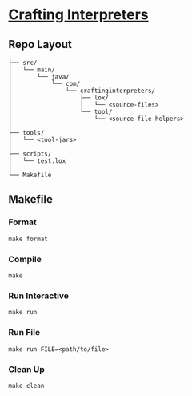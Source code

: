 # [Crafting Interpreters](https://craftinginterpreters.com/)

## Repo Layout

```
├── src/
│   └── main/
│       └── java/
│           └── com/
│               └── craftinginterpreters/
│                   ├── lox/
│                   │   └── <source-files>
│                   └── tool/
│                       └── <source-file-helpers>
│
├── tools/
│   └── <tool-jars>
│
├── scripts/
│   └── test.lox
│
└── Makefile
```

## Makefile

### Format

```
make format
```


### Compile

```
make 
```

### Run Interactive

```
make run
```

### Run File

```
make run FILE=<path/to/file>
```

### Clean Up

```
make clean
```


